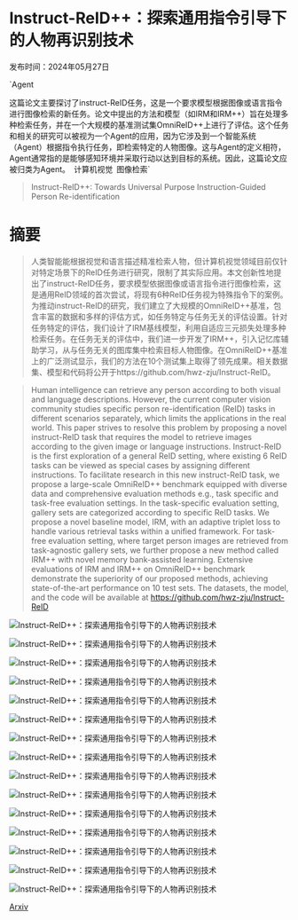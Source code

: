 # Instruct-ReID++：探索通用指令引导下的人物再识别技术

发布时间：2024年05月27日

`Agent

这篇论文主要探讨了instruct-ReID任务，这是一个要求模型根据图像或语言指令进行图像检索的新任务。论文中提出的方法和模型（如IRM和IRM++）旨在处理多种检索任务，并在一个大规模的基准测试集OmniReID++上进行了评估。这个任务和相关的研究可以被视为一个Agent的应用，因为它涉及到一个智能系统（Agent）根据指令执行任务，即检索特定的人物图像。这与Agent的定义相符，Agent通常指的是能够感知环境并采取行动以达到目标的系统。因此，这篇论文应被归类为Agent。` `计算机视觉` `图像检索`

> Instruct-ReID++: Towards Universal Purpose Instruction-Guided Person Re-identification

# 摘要

> 人类智能能根据视觉和语言描述精准检索人物，但计算机视觉领域目前仅针对特定场景下的ReID任务进行研究，限制了其实际应用。本文创新性地提出了instruct-ReID任务，要求模型依据图像或语言指令进行图像检索，这是通用ReID领域的首次尝试，将现有6种ReID任务视为特殊指令下的案例。为推动instruct-ReID的研究，我们建立了大规模的OmniReID++基准，包含丰富的数据和多样的评估方式，如任务特定与任务无关的评估设置。针对任务特定的评估，我们设计了IRM基线模型，利用自适应三元损失处理多种检索任务。在任务无关的评估中，我们进一步开发了IRM++，引入记忆库辅助学习，从与任务无关的图库集中检索目标人物图像。在OmniReID++基准上的广泛测试显示，我们的方法在10个测试集上取得了领先成果。相关数据集、模型和代码将公开于https://github.com/hwz-zju/Instruct-ReID。

> Human intelligence can retrieve any person according to both visual and language descriptions. However, the current computer vision community studies specific person re-identification (ReID) tasks in different scenarios separately, which limits the applications in the real world. This paper strives to resolve this problem by proposing a novel instruct-ReID task that requires the model to retrieve images according to the given image or language instructions. Instruct-ReID is the first exploration of a general ReID setting, where existing 6 ReID tasks can be viewed as special cases by assigning different instructions. To facilitate research in this new instruct-ReID task, we propose a large-scale OmniReID++ benchmark equipped with diverse data and comprehensive evaluation methods e.g., task specific and task-free evaluation settings. In the task-specific evaluation setting, gallery sets are categorized according to specific ReID tasks. We propose a novel baseline model, IRM, with an adaptive triplet loss to handle various retrieval tasks within a unified framework. For task-free evaluation setting, where target person images are retrieved from task-agnostic gallery sets, we further propose a new method called IRM++ with novel memory bank-assisted learning. Extensive evaluations of IRM and IRM++ on OmniReID++ benchmark demonstrate the superiority of our proposed methods, achieving state-of-the-art performance on 10 test sets. The datasets, the model, and the code will be available at https://github.com/hwz-zju/Instruct-ReID

![Instruct-ReID++：探索通用指令引导下的人物再识别技术](../../../paper_images/2405.17790/x1.png)

![Instruct-ReID++：探索通用指令引导下的人物再识别技术](../../../paper_images/2405.17790/x2.png)

![Instruct-ReID++：探索通用指令引导下的人物再识别技术](../../../paper_images/2405.17790/x3.png)

![Instruct-ReID++：探索通用指令引导下的人物再识别技术](../../../paper_images/2405.17790/x4.png)

![Instruct-ReID++：探索通用指令引导下的人物再识别技术](../../../paper_images/2405.17790/x5.png)

![Instruct-ReID++：探索通用指令引导下的人物再识别技术](../../../paper_images/2405.17790/x6.png)

![Instruct-ReID++：探索通用指令引导下的人物再识别技术](../../../paper_images/2405.17790/x7.png)

![Instruct-ReID++：探索通用指令引导下的人物再识别技术](../../../paper_images/2405.17790/x8.png)

![Instruct-ReID++：探索通用指令引导下的人物再识别技术](../../../paper_images/2405.17790/x9.png)

![Instruct-ReID++：探索通用指令引导下的人物再识别技术](../../../paper_images/2405.17790/x10.png)

![Instruct-ReID++：探索通用指令引导下的人物再识别技术](../../../paper_images/2405.17790/x11.png)

![Instruct-ReID++：探索通用指令引导下的人物再识别技术](../../../paper_images/2405.17790/x12.png)

![Instruct-ReID++：探索通用指令引导下的人物再识别技术](../../../paper_images/2405.17790/x13.png)

![Instruct-ReID++：探索通用指令引导下的人物再识别技术](../../../paper_images/2405.17790/x14.png)

![Instruct-ReID++：探索通用指令引导下的人物再识别技术](../../../paper_images/2405.17790/x15.png)

[Arxiv](https://arxiv.org/abs/2405.17790)